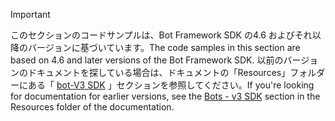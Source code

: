 > [!Important]
> <span data-ttu-id="32393-101">このセクションのコードサンプルは、Bot Framework SDK の4.6 およびそれ以降のバージョンに基づいています。</span><span class="sxs-lookup"><span data-stu-id="32393-101">The code samples in this section are based on 4.6 and later versions of the Bot Framework SDK.</span></span> <span data-ttu-id="32393-102">以前のバージョンのドキュメントを探している場合は、ドキュメントの「Resources」フォルダーにある「 [bot-V3 SDK](~/resources/bot-v3/bots-overview.md) 」セクションを参照してください。</span><span class="sxs-lookup"><span data-stu-id="32393-102">If you're looking for documentation for earlier versions, see the [Bots - v3 SDK](~/resources/bot-v3/bots-overview.md) section in the Resources folder of the documentation.</span></span>
